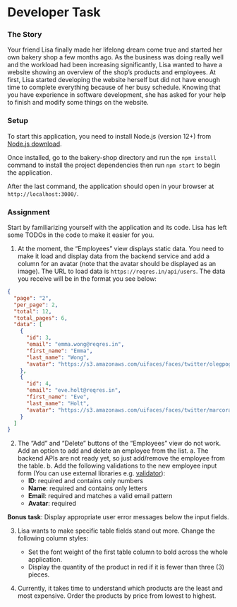 # Developer Task

### The Story
Your friend Lisa finally made her lifelong dream come true and started her own bakery shop a few months ago. As the business was doing really well and the workload had been increasing significantly, Lisa wanted to have a website showing an overview of the shop’s products and employees. At first, Lisa started developing the website herself but did not have enough time to complete everything because of her busy schedule. Knowing that you have experience in software development, she has asked for your help to finish and modify some things on the website.

### Setup
To start this application, you need to install Node.js (version 12+) from [Node.js download](https://nodejs.org/en/download/).

Once installed, go to the bakery-shop directory and run the `npm install` command to install the project dependencies then run `npm start` to begin the application.

After the last command, the application should open in your browser at `http://localhost:3000/`.

### Assignment
Start by familiarizing yourself with the application and its code. Lisa has left some TODOs in the code to make it easier for you.

1. At the moment, the “Employees” view displays static data. You need to make it load and display data from the backend service and add a column for an avatar (note that the avatar should be displayed as an image). The URL to load data is `https://reqres.in/api/users`.
The data you receive will be in the format you see below:

```json
{
  "page": "2",
  "per_page": 2,
  "total": 12,
  "total_pages": 6,
  "data": [
    {
      "id": 3,
      "email": "emma.wong@reqres.in",
      "first_name": "Emma",
      "last_name": "Wong",
      "avatar": "https://s3.amazonaws.com/uifaces/faces/twitter/olegpogodaev/128.jpg"
    },
    {
      "id": 4,
      "email": "eve.holt@reqres.in",
      "first_name": "Eve",
      "last_name": "Holt",
      "avatar": "https://s3.amazonaws.com/uifaces/faces/twitter/marcoramires/128.jpg"
    }
  ]
}
```
2. The “Add” and “Delete” buttons of the “Employees” view do not work. Add an option to add and delete an employee from the list.
    a. The backend APIs are not ready yet, so just add/remove the employee from the table.
    b. Add the following validations to the new employee input form (You can use external libraries e.g. [validator](https://www.npmjs.com/package/validator)):
    - **ID**: required and contains only numbers
    - **Name**: required and contains only letters
    - **Email**: required and matches a valid email pattern
    - **Avatar**: required

**Bonus task**: Display appropriate user error messages below the input fields.

3. Lisa wants to make specific table fields stand out more. Change the following column styles:
    - Set the font weight of the first table column to bold across the whole application.
    - Display the quantity of the product in red if it is fewer than three (3) pieces.

4. Currently, it takes time to understand which products are the least and most expensive. Order the products by price from lowest to highest.
